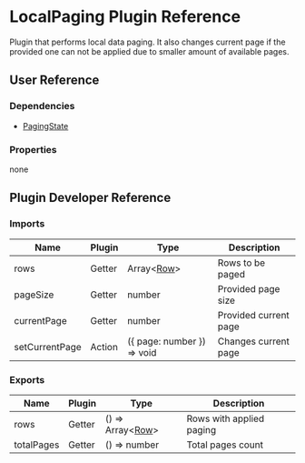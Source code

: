 # LocalPaging Plugin Reference

Plugin that performs local data paging. It also changes current page if the provided one can not be applied due to smaller amount of available pages.

## User Reference

### Dependencies

- [PagingState](paging-state.md)

### Properties

none

## Plugin Developer Reference

### Imports

Name | Plugin | Type | Description
-----|--------|------|------------
rows | Getter | Array&lt;[Row](datagrid.md#row)&gt; | Rows to be paged
pageSize | Getter | number | Provided page size
currentPage | Getter | number | Provided current page
setCurrentPage | Action | ({ page: number }) => void | Changes current page

### Exports

Name | Plugin | Type | Description
-----|--------|------|------------
rows | Getter | () => Array&lt;[Row](datagrid.md#row)&gt; | Rows with applied paging
totalPages | Getter | () => number | Total pages count
